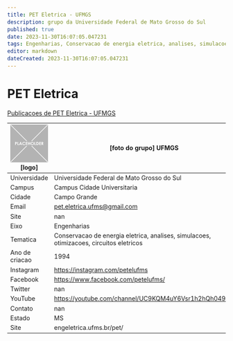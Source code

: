 ```yaml
---
title: PET Eletrica - UFMGS
description: grupo da Universidade Federal de Mato Grosso do Sul
published: true
date: 2023-11-30T16:07:05.047231
tags: Engenharias, Conservacao de energia eletrica, analises, simulacoes, otimizacoes, circuitos eletricos
editor: markdown
dateCreated: 2023-11-30T16:07:05.047231
---
```


# PET Eletrica

[Publicacoes de PET Eletrica - UFMGS](/atividade/108PETEletricaUFMGS/feed.md)

| ![placeholder.png](/placeholder.png) [logo] | [foto do grupo] UFMGS         |
| ------------------------------------------- | ------------------------------------------------- |
| Universidade                                | Universidade Federal de Mato Grosso do Sul      |
| Campus                                      | Campus Cidade Universitaria            |
| Cidade                                      | Campo Grande             |
| Email                                       | pet.eletrica.ufms@gmail.com             |
| Site                                        | nan              |
| Eixo                                        | Engenharias              |
| Tematica                                    | Conservacao de energia eletrica, analises, simulacoes, otimizacoes, circuitos eletricos          |
| Ano de criacao                              | 1994        |
| Instagram                                   | https://instagram.com/petelufms         |
| Facebook                                    | https://www.facebook.com/petelufms/          |
| Twitter                                     | nan           |
| YouTube                                     | https://youtube.com/channel/UC9KQM4uY6Vsr1h2hQh049wg           |
| Contato                                     | nan         |
| Estado                                      |  MS            |
| Site                                        | engeletrica.ufms.br/pet/ |
